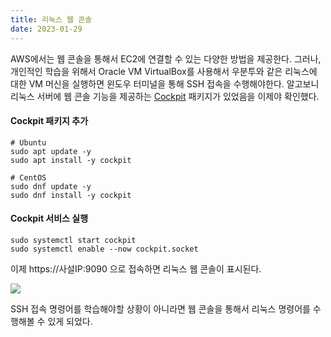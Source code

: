 ```yaml
---
title: 리눅스 웹 콘솔
date: 2023-01-29
---
```


AWS에서는 웹 콘솔을 통해서 EC2에 연결할 수 있는 다양한 방법을 제공한다. 그러나, 개인적인 학습을 위해서 Oracle VM VirtualBox를 사용해서 우분투와 같은 리눅스에 대한 VM 머신을 실행하면 윈도우 터미널을 통해 SSH 접속을 수행해야한다. 알고보니 리눅스 서버에 웹 콘솔 기능을 제공하는 [Cockpit](https://cockpit-project.org/) 패키지가 있었음을 이제야 확인했다.

#### Cockpit 패키지 추가
```shell
# Ubuntu
sudo apt update -y
sudo apt install -y cockpit

# CentOS
sudo dnf update -y
sudo dnf install -y cockpit
```

#### Cockpit 서비스 실행
```shell
sudo systemctl start cockpit
sudo systemctl enable --now cockpit.socket
```

이제 https://사설IP:9090 으로 접속하면 리눅스 웹 콘솔이 표시된다.

![](https://file.okky.kr/images/1674996458378.png)

SSH 접속 명령어를 학습해야할 상황이 아니라면 웹 콘솔을 통해서 리눅스 명령어를 수행해볼 수 있게 되었다.